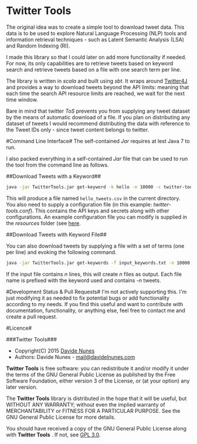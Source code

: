 Twitter Tools 
=============
The original idea was to create a simple tool to download tweet data. This data is to be used to explore Natural Language Processing (NLP) tools and information retrieval techniques - such as Latent Semantic Analysis (LSA) and Random Indexing (RI). 

I made this library so that I could later on add more functionality if needed. For now, its only capabilities are to retrieve tweets based on keyword search and retrieve tweets based on a file with one search term per line. 

The library is written in _scala_ and built using _sbt_. It wraps around [Twitter4J](http://twitter4j.org/en/) and provides a way to download tweets beyond the API limits: meaning that each time the search API resource limits are reached, we wait for the next time window.

Bare in mind that twitter _ToS_ prevents you from supplying any tweet dataset by the means of automatic download of a file. If you plan on distributing any dataset of tweets I would recommend distributing the data with reference to the Tweet IDs only - since tweet content belongs to twitter. 

#Command Line Interface#
The self-contained _Jar_ requires at lest Java 7 to run.

I also packed everything in a self-contained _Jar_ file that can be used to run the tool from the command line as follows.

##Download Tweets with a Keyword##

```bash
java -jar TwitterTools.jar get-keyword -k hello -n 10000 -c twitter-tools.conf
```

This will produce a file named `hello_tweets.csv` in the current directory. You also need to supply a configuration file (in this example: _twitter-tools.conf_). This contains the API keys and secrets along with other configurations. An example configuration file you can modify is supplied in the _resources_ folder (see [here](https://github.com/davidelnunes/TwitterTools/blob/master/src/main/resources/twitter-tools.conf).

##Download Tweets with Keyword File##

You can also download tweets by supplying a file with a set of terms (one per line) and evoking the following command. 

```bash
java -jar TwitterTools.jar get-keywords -f input_keywords.txt -n 10000 -c twitter-tools.conf
```

If the input file contains _n_ lines, this will create _n_ files as output. Each file name is prefixed with the keyword used and contains _-n_ tweets. 

#Development Status & Pull Requests#
I'm not actively supporting this. I'm just modifying it as needed to fix potential bugs or add functionality according to my needs. If you find this useful and want to contribute with documentation, functionality, or anything else, feel free to contact me and create a pull request. 

#Licence#

###Twitter Tools###

* Copyright(C) 2015 [Davide Nunes](http://davidenunes.com)
* Authors: Davide Nunes - mail@davidelnunes.com

**Twitter Tools** is free software: you can redistribute it and/or modify it under the terms of the GNU General Public License as published by the Free Software Foundation, either version 3 of the License, or (at your option) any later version.

The **Twitter Tools** library is distributed in the hope that it will be useful, but WITHOUT ANY WARRANTY; without even the implied warranty of MERCHANTABILITY or FITNESS FOR A PARTICULAR PURPOSE. See the GNU General Public License for more details.

You should have received a copy of the GNU General Public License along with **Twitter Tools** . If not, see [GPL 3.0](http://www.gnu.org/licenses/gpl-3.0.html).






